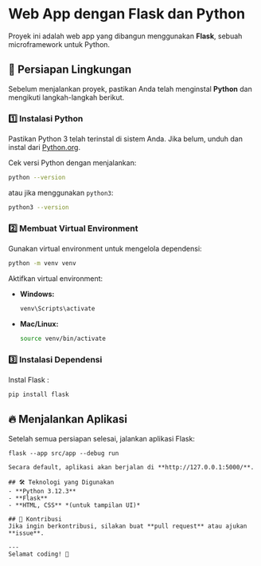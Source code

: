 # Web App dengan Flask dan Python

Proyek ini adalah web app yang dibangun menggunakan **Flask**, sebuah microframework untuk Python.

## 🚀 Persiapan Lingkungan
Sebelum menjalankan proyek, pastikan Anda telah menginstal **Python** dan mengikuti langkah-langkah berikut.

### 1️⃣ **Instalasi Python**
Pastikan Python 3 telah terinstal di sistem Anda. Jika belum, unduh dan instal dari [Python.org](https://www.python.org/downloads/).

Cek versi Python dengan menjalankan:
```bash
python --version
```
atau jika menggunakan `python3`:
```bash
python3 --version
```

### 2️⃣ **Membuat Virtual Environment**
Gunakan virtual environment untuk mengelola dependensi:
```bash
python -m venv venv
```
Aktifkan virtual environment:
- **Windows:**
  ```bash
  venv\Scripts\activate
  ```
- **Mac/Linux:**
  ```bash
  source venv/bin/activate
  ```

### 3️⃣ **Instalasi Dependensi**
Instal Flask :
```bash
pip install flask
```

## 🔥 Menjalankan Aplikasi
Setelah semua persiapan selesai, jalankan aplikasi Flask:
```
flask --app src/app --debug run
```

```
Secara default, aplikasi akan berjalan di **http://127.0.0.1:5000/**.

## 🛠 Teknologi yang Digunakan
- **Python 3.12.3**
- **Flask**
- **HTML, CSS** *(untuk tampilan UI)*

## 🤝 Kontribusi
Jika ingin berkontribusi, silakan buat **pull request** atau ajukan **issue**.

---
Selamat coding! 🚀
